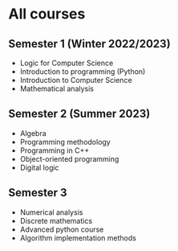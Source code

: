 # All courses

## Semester 1 (Winter 2022/2023)
 * Logic for Computer Science
 * Introduction to programming (Python)
 * Introduction to Computer Science
 * Mathematical analysis
 
## Semester 2 (Summer 2023)
 * Algebra
 * Programming methodology
 * Programming in C++
 * Object-oriented programming
 * Digital logic

## Semester 3
 * Numerical analysis
 * Discrete mathematics
 * Advanced python course
 * Algorithm implementation methods
